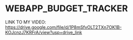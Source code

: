 # WEBAPP_BUDGET_TRACKER

LINK TO MY VIDEO: https://drive.google.com/file/d/1P8mSfvOLT2TXn7OK1B-KOJcnzJ7KRFrA/view?usp=drive_link
